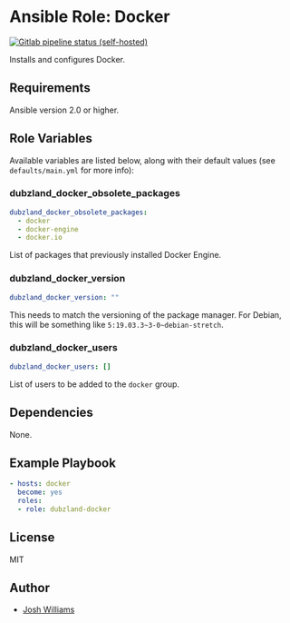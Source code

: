 # Ansible Role: Docker
[![Gitlab pipeline status (self-hosted)](https://git.dubzland.net/dubzland/ansible-role-docker/badges/master/pipeline.svg)](https://git.dubzland.net/dubzland/ansible-role-docker)

Installs and configures Docker.

## Requirements
Ansible version 2.0 or higher.

## Role Variables

Available variables are listed below, along with their default values (see
    `defaults/main.yml` for more info):

### dubzland_docker_obsolete_packages
```yaml
dubzland_docker_obsolete_packages:
  - docker
  - docker-engine
  - docker.io
```

List of packages that previously installed Docker Engine.

### dubzland_docker_version

```yaml
dubzland_docker_version: ""
```

This needs to match the versioning of the package manager.  For Debian, this
will be something like `5:19.03.3~3-0~debian-stretch`.

### dubzland_docker_users

```yaml
dubzland_docker_users: []
```

List of users to be added to the `docker` group.

## Dependencies

None.

## Example Playbook

```yaml
- hosts: docker
  become: yes
  roles:
  - role: dubzland-docker
```

## License

MIT

## Author

* [Josh Williams](https://codingprime.com)
